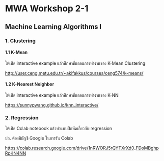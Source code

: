 # MWA Workshop 2-1
## Machine Learning Algorithms I

### 1. Clustering

#### 1.1 K-Mean

ให้เปิด interactive example แล้วศึกษาขั้นตอนการทำงานของ K-Mean Clustering

http://user.ceng.metu.edu.tr/~akifakkus/courses/ceng574/k-means/


#### 1.2 K-Nearest Neighbor

ให้เปิด interactive example แล้วศึกษาขั้นตอนการทำงานของ K-NN

https://sunnypwang.github.io/knn_interactive/


### 2. Regression

ให้เปิด Colab notebook แล้วทำแบบฝึกหัดเกี่ยวกับ regression

ปล. ต้องมีบัญชี Google ในการรัน Colab

https://colab.research.google.com/drive/1nRWORJ5rQYTXrXd0_FDoMBghpRpKN4NN
